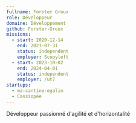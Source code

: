 ```yaml
---
fullname: Forster Groux
role: Développeur
domaine: Développement
github: Forster-Groux
missions:
  - start: 2020-12-14
    end: 2021-07-31
    status: independent
    employer: Scopyleft
  - start: 2023-10-02
    end: 2024-04-01
    status: independent
    employer: /ut7
startups:
  - ma-cantine-egalim
  - Cassiopée
---
```


Développeur passionné d'agilité et d'horizontalité
